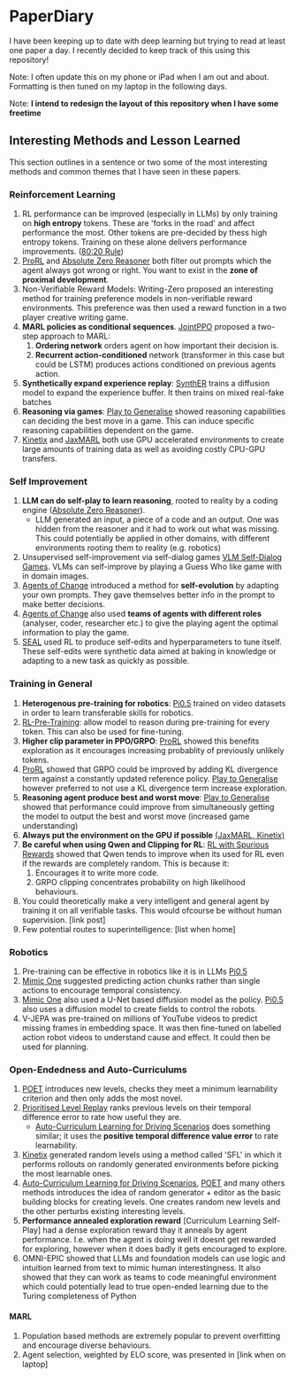# PaperDiary
I have been keeping up to date with deep learning but trying to read at least one paper a day. I recently decided to keep track of this using this repository!

Note: I often update this on my phone or iPad when I am out and about. Formatting is then tuned on my laptop
in the following days.

Note: **I intend to redesign the layout of this repository when I have some freetime**

## Interesting Methods and Lesson Learned
This section outlines in a sentence or two some of the most interesting methods and common themes that I have seen in these papers.

### Reinforcement Learning
1. RL performance can be improved (especially in LLMs) by only training on **high entropy** tokens.
These are 'forks in the road' and affect performance the most. Other tokens are pre-decided by thess high entropy tokens.
Training on these alone delivers performance improvements. ([80:20 Rule](LLM_reinforcement_learning/TokenEntropyRLVR.md))
2. [ProRL](LLM_reinforcement_learning/ProlongedRL.md) and [Absolute Zero Reasoner](LLM_reinforcement_learning/AbsoluteZeroReasoner.md) both filter out prompts which the agent always got wrong or right.
You want to exist in the **zone of proximal development**.
3. Non-Verifiable Reward Models: Writing-Zero proposed an interesting method for training preference models in non-verifiable reward 
environments. This preference was then used a reward function in a two player creative writing game.
4. **MARL policies as conditional sequences**. [JointPPO](marl/JointPPO.md) proposed a two-step approach to MARL: 
    1) **Ordering network** orders agent on how important their decision is.
    2) **Recurrent action-conditioned** network (transformer in this case but could be LSTM) produces actions conditioned on previous agents action.
5. **Synthetically expand experience replay**: [SynthER](non_LLM_reinforcement_learning/SyntheticExperienceReplay.md) trains a diffusion model to expand the experience buffer. It then trains on mixed real-fake batches
6. **Reasoning via games**: [Play to Generalise](LLM_reinforcement_learning/ReasoningThroughGames.md) showed reasoning capabilities can deciding the best move in a game. This 
can induce specific reasoning capabilities dependent on the game.
7. [Kinetix](distribution_and_gpu_acceleration/KInetixGeneralRL.md) and [JaxMARL](marl/JaxMARL.md) both use GPU accelerated environments to create large amounts of training data as well as avoiding costly CPU-GPU transfers.

### Self Improvement
1. **LLM can do self-play to learn reasoning**, rooted to reality by a coding engine ([Absolute Zero Reasoner](LLM_reinforcement_learning/AbsoluteZeroReasoner.md)).
    - LLM generated an input, a piece of a code and an output. One was hidden from the reasoner and it had to work out 
   what was missing. This could potentially be applied in other domains, with different environments rooting them to reality (e.g. robotics)
2. Unsupervised self-improvement via self-dialog games [VLM Self-Dialog Games](self_improvement/SelfDialogueGames.md). VLMs can self-improve by playing a
Guess Who like game with in domain images. 
3. [Agents of Change](LLM_reinforcement_learning/LLMsForStrategicPlanning.md) introduced a method for **self-evolution** by adapting your own prompts. They gave themselves better info in the prompt to make better decisions.
4. [Agents of Change](LLM_reinforcement_learning/LLMsForStrategicPlanning.md)  also used **teams of agents with different roles** (analyser, coder, researcher etc.) to give the playing agent the optimal information to play the game.
5. [SEAL](LLM_reinforcement_learning/SelfAdaptingLanguageModels.md) used RL to produce self-edits and hyperparameters to tune itself. These self-edits were synthetic data aimed at baking in knowledge or adapting to a new task as quickly as possible.

### Training in General
1. **Heterogenous pre-training for robotics**: [Pi0.5](robotics/Pi0.5VLA.md) trained on video datasets in order to learn transferable skills for robotics.
2. [RL-Pre-Training](LLM_reinforcement_learning/RLPretraining.md): allow model to reason during pre-training for every token. This can also be used for fine-tuning.
3. **Higher clip parameter in PPO/GRPO**: [ProRL](LLM_reinforcement_learning/ProlongedRL.md) showed this benefits exploration as it encourages increasing probablity of previously unlikely tokens.
4. [ProRL](LLM_reinforcement_learning/ProlongedRL.md) showed that GRPO could be improved by adding KL divergence term against a constantly updated reference policy. 
[Play to Generalise](LLM_reinforcement_learning/ReasoningThroughGames.md) however preferred to not use a KL divergence term increase exploration.
5. **Reasoning agent produce best and worst move**: [Play to Generalise](LLM_reinforcement_learning/ReasoningThroughGames.md) showed that performance could improve from 
simultaneously getting the model to output the best and worst move (increased game understanding)
6. **Always put the environment on the GPU if possible** [(JaxMARL,](marl/JaxMARL.md)[ Kinetix)](distribution_and_gpu_acceleration/KInetixGeneralRL.md)
7. **Be careful when using Qwen and Clipping for RL**: [RL with Spurious Rewards](LLM_reinforcement_learning/SpuriousRewardsRL.md) showed that Qwen
tends to improve when its used for RL even if the rewards are completely random. This is because it:
   1. Encourages it to write more code.
   2. GRPO clipping concentrates probability on high likelihood behaviours.
8. You could theoretically make a very intelligent and general agent by training it on all verifiable tasks. This would ofcourse be without human supervision. [link post]
9. Few potential routes to superintelligence: [list when home]

### Robotics
1. Pre-training can be effective in robotics like it is in LLMs [Pi0.5](robotics/Pi0.5VLA.md)
2. [Mimic One](robotics/MimicOneDexterousHand.md) suggested predicting action chunks rather than single actions to encourage
temporal consistency.
3. [Mimic One](robotics/MimicOneDexterousHand.md) also used a U-Net based diffusion model as the policy.
[Pi0.5](robotics/Pi0.5VLA.md) also uses a diffusion model to create fields to control the robots.
4. V-JEPA was pre-trained on millions of YouTube videos to predict missing frames in embedding space. It was then fine-tuned on labelled action robot videos to understand cause and effect. It could then be used for planning. 

### Open-Endedness and Auto-Curriculums
1. [POET](open_endedness_and_auto_curriculums/EnhancedPOETOpenEndedLearning.md) introduces new levels, checks they meet a minimum learnability criterion and then only adds the most novel.
2. [Prioritised Level Replay](open_endedness_and_auto_curriculums/PrioritisedLevelReplay.md) ranks previous levels on their temporal difference error to rate how useful they are.
   - [Auto-Curriculum Learning for Driving Scenarios](open_endedness_and_auto_curriculums/AutoCurriculumAutonomousDriving.md) does something
   similar; it uses the **positive temporal difference value error** to rate learnability.
3. [Kinetix](distribution_and_gpu_acceleration/KInetixGeneralRL.md) generated random levels using a method called 'SFL' in which it 
performs rollouts on randomly generated environments before picking the most learnable ones.
4. [Auto-Curriculum Learning for Driving Scenarios](open_endedness_and_auto_curriculums/AutoCurriculumAutonomousDriving.md), [POET](open_endedness_and_auto_curriculums/EnhancedPOETOpenEndedLearning.md) and many others
methods introduces the idea of random generator + editor as the basic building blocks for creating levels. One creates random new levels 
and the other perturbs existing interesting levels.
5. **Performance annealed exploration reward** [Curriculum Learning Self-Play] had a dense exploration reward thay it anneals by agent performance. I.e. when the agent is doing well it doesnt get rewarded
for exploring, however when it does badly it gets encouraged to explore.
6. OMNI-EPIC showed that LLMs and foundation models can use logic and intuition learned from text to mimic human interestingness. It also showed that they can work as teams to code meaningful environment
which could potentially lead to true open-ended learning due to the Turing completeness of Python

#### MARL
1. Population based methods are extremely popular to prevent overfitting and encourage diverse behaviours.
2. Agent selection, weighted by ELO score, was presented in [link when on laptop]